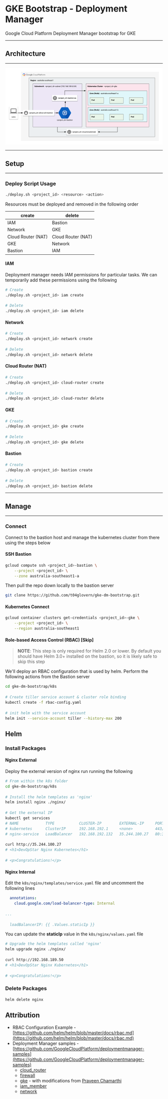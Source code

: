 # GKE Bootstrap - Deployment Manager

Google Cloud Platform Deployment Manager bootstrap for GKE

---

## Architecture

---

![Architecture Diagram](img/architecture.png)

---

## Setup

---

### Deploy Script Usage

```bash
./deploy.sh <project_id> <resource> <action>
```

Resources must be deployed and removed in the following order

| create             | delete              |
|--------------------|---------------------|
| IAM                | Bastion             |
| Network            | GKE                 |
| Cloud Router (NAT) | Cloud Router (NAT)  |
| GKE                | Network             |
| Bastion            | IAM                 |

#### IAM

Deployment manager needs IAM permissions for particular tasks. We can temporarily add these permissions using the following

```bash
# Create
./deploy.sh <project_id> iam create

# Delete
./deploy.sh <project_id> iam delete
```

#### Network

```bash
# Create
./deploy.sh <project_id> network create

# Delete
./deploy.sh <project_id> network delete
```

#### Cloud Router (NAT)

```bash
# Create
./deploy.sh <project_id> cloud-router create

# Delete
./deploy.sh <project_id> cloud-router delete
```

#### GKE

```bash
# Create
./deploy.sh <project_id> gke create

# Delete
./deploy.sh <project_id> gke delete
```

#### Bastion

```bash
# Create
./deploy.sh <project_id> bastion create

# Delete
./deploy.sh <project_id> bastion delete
```

---

## Manage

---

### Connect

Connect to the bastion host and manage the kubernetes cluster from there using the steps below

#### SSH Bastion

```bash
gcloud compute ssh <project_id>-bastion \
    --project <project_id> \
    --zone australia-southeast1-a
```

Then pull the repo down locally to the bastion server

```bash
git clone https://github.com/t04glovern/gke-dm-bootstrap.git
```

#### Kubernetes Connect

```bash
gcloud container clusters get-credentials <project_id>-gke \
    --project <project_id> \
    --region australia-southeast1
```

#### Role-based Access Control (RBAC) [Skip]

> **NOTE**: This step is only required for Helm 2.0 or lower. By default you should have Helm 3.0+ installed on the bastion, so it is likely safe to skip this step

We'll deploy an RBAC configuration that is used by helm. Perform the following actions from the Bastion server

```bash
cd gke-dm-bootstrap/k8s

# Create tiller service account & cluster role binding
kubectl create -f rbac-config.yaml

# init helm with the service account
helm init --service-account tiller --history-max 200
```

## Helm

### Install Packages

#### Nginx External

Deploy the external version of nginx run running the following

```bash
# From within the k8s folder
cd gke-dm-bootstrap/k8s

# Install the helm templates as 'nginx'
helm install nginx ./nginx/

# Get the external IP
kubectl get services
# NAME            TYPE           CLUSTER-IP        EXTERNAL-IP     PORT(S)        AGE
# kubernetes      ClusterIP      192.168.192.1     <none>          443/TCP        115m
# nginx-service   LoadBalancer   192.168.192.132   35.244.100.27   80:30251/TCP   9m

curl http://35.244.100.27
# <h1>DevOpStar Nginx Kubernetes</h1>

# <p>Congratulations!</p>
```

#### Nginx Internal

Edit the `k8s/nginx/templates/service.yaml` file and uncomment the following lines

```yaml
  annotations:
    cloud.google.com/load-balancer-type: Internal

...

  loadBalancerIP: {{ .Values.staticIp }}
```

You can update the **staticIp** value in the `k8s/nginx/values.yaml` file

```bash
# Upgrade the helm templates called 'nginx'
helm upgrade nginx ./nginx/

curl http://192.168.189.50
# <h1>DevOpStar Nginx Kubernetes</h1>

# <p>Congratulations!</p>
```

### Delete Packages

```bash
helm delete nginx
```

## Attribution

- RBAC Configuration Example - [https://github.com/helm/helm/blob/master/docs/rbac.md](https://github.com/helm/helm/blob/master/docs/rbac.md)
- Deployment Manager samples - [https://github.com/GoogleCloudPlatform/deploymentmanager-samples](https://github.com/GoogleCloudPlatform/deploymentmanager-samples)
  - [cloud_router](https://github.com/GoogleCloudPlatform/deploymentmanager-samples/tree/master/community/cloud-foundation/templates/cloud_router)
  - [firewall](https://github.com/GoogleCloudPlatform/deploymentmanager-samples/tree/master/community/cloud-foundation/templates/firewall)
  - [gke](https://github.com/GoogleCloudPlatform/deploymentmanager-samples/tree/master/community/cloud-foundation/templates/gke) - with modifications from [Praveen Chamarthi](https://github.com/GoogleCloudPlatform/deploymentmanager-samples/pull/326)
  - [iam_member](https://github.com/GoogleCloudPlatform/deploymentmanager-samples/tree/master/community/cloud-foundation/templates/iam_member)
  - [network](https://github.com/GoogleCloudPlatform/deploymentmanager-samples/tree/master/community/cloud-foundation/templates/network)